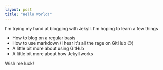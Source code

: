 ```yaml
---
layout: post
title: "Hello World!"
---
```


I'm trying my hand at blogging with Jekyll. I'm hoping to learn a few things

<!--more-->

- How to blog on a regular basis
- How to use markdown (I hear it's all the rage on GitHub :wink:)
- A little bit more about using GitHub
- A little bit more about how Jekyll works

Wish me luck!